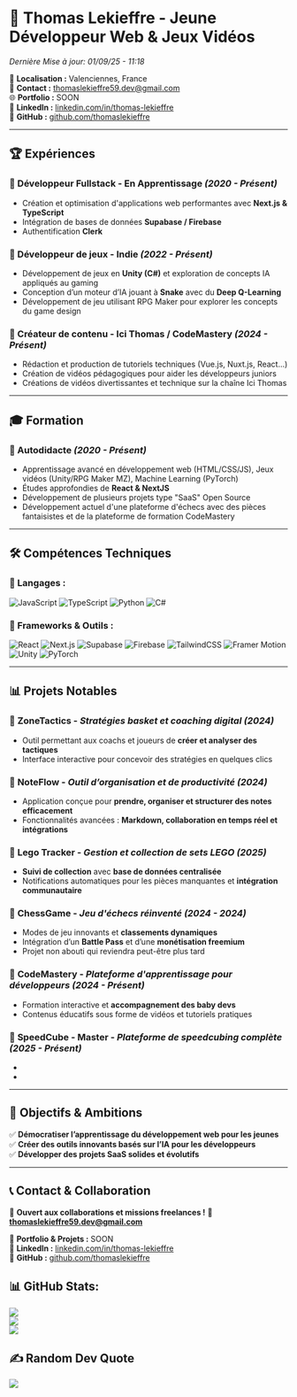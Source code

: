 # 💼 Thomas Lekieffre - Jeune Développeur Web & Jeux Vidéos
*Dernière Mise à jour: 01/09/25 - 11:18*

📍 **Localisation :** Valenciennes, France  
📧 **Contact :** thomaslekieffre59.dev@gmail.com  
🌐 **Portfolio :** SOON  
🔗 **LinkedIn :** [linkedin.com/in/thomas-lekieffre](https://www.linkedin.com/in/thomas-lekieffre-988224319/)  
🔗 **GitHub :** [github.com/thomaslekieffre](https://github.com/thomaslekieffre)  

---

## 🏆 Expériences

### 🔹 Développeur Fullstack - En Apprentissage _(2020 - Présent)_
- Création et optimisation d'applications web performantes avec **Next.js & TypeScript**
- Intégration de bases de données **Supabase / Firebase**
- Authentification **Clerk**

### 🔹 Développeur de jeux - Indie _(2022 - Présent)_
- Développement de jeux en **Unity (C#)** et exploration de concepts IA appliqués au gaming
- Conception d’un moteur d’IA jouant à **Snake** avec du **Deep Q-Learning**
- Développement de jeu utilisant RPG Maker pour explorer les concepts du game design

### 🔹 Créateur de contenu - Ici Thomas / CodeMastery _(2024 - Présent)_
- Rédaction et production de tutoriels techniques (Vue.js, Nuxt.js, React...)
- Création de vidéos pédagogiques pour aider les développeurs juniors
- Créations de vidéos divertissantes et technique sur la chaîne Ici Thomas

---

## 🎓 Formation

### 🔹 Autodidacte _(2020 - Présent)_
- Apprentissage avancé en développement web (HTML/CSS/JS), Jeux vidéos (Unity/RPG Maker MZ), Machine Learning (PyTorch)
- Études approfondies de **React & NextJS**
- Développement de plusieurs projets type "SaaS" Open Source
- Développement actuel d'une plateforme d'échecs avec des pièces fantaisistes et de la plateforme de formation CodeMastery

---

## 🛠️ Compétences Techniques

### 🔹 Langages :
![JavaScript](https://img.shields.io/badge/javascript-%23323330.svg?style=for-the-badge&logo=javascript&logoColor=%23F7DF1E)
![TypeScript](https://img.shields.io/badge/typescript-%23007ACC.svg?style=for-the-badge&logo=typescript&logoColor=white)
![Python](https://img.shields.io/badge/python-3670A0?style=for-the-badge&logo=python&logoColor=ffdd54)
![C#](https://img.shields.io/badge/c%23-%23239120.svg?style=for-the-badge&logo=csharp&logoColor=white)

### 🔹 Frameworks & Outils :
![React](https://img.shields.io/badge/react-%2361DAFB.svg?style=for-the-badge&logo=react&logoColor=white)
![Next.js](https://img.shields.io/badge/next.js-%23000000.svg?style=for-the-badge&logo=nextdotjs&logoColor=white)
![Supabase](https://img.shields.io/badge/supabase-%2300C4CC.svg?style=for-the-badge&logo=supabase&logoColor=white)
![Firebase](https://img.shields.io/badge/firebase-a08021?style=for-the-badge&logo=firebase&logoColor=ffcd34)
![TailwindCSS](https://img.shields.io/badge/tailwindcss-%2338B2AC.svg?style=for-the-badge&logo=tailwind-css&logoColor=white)
![Framer Motion](https://img.shields.io/badge/framer_motion-%23000000.svg?style=for-the-badge&logo=framer&logoColor=white)
![Unity](https://img.shields.io/badge/unity-%23000000.svg?style=for-the-badge&logo=unity&logoColor=white)
![PyTorch](https://img.shields.io/badge/PyTorch-%23EE4C2C.svg?style=for-the-badge&logo=pytorch&logoColor=white)

---

## 📊 **Projets Notables**

### 🔹 **ZoneTactics** - *Stratégies basket et coaching digital* _(2024)_  
- Outil permettant aux coachs et joueurs de **créer et analyser des tactiques**  
- Interface interactive pour concevoir des stratégies en quelques clics  

### 🔹 **NoteFlow** - *Outil d’organisation et de productivité* _(2024)_  
- Application conçue pour **prendre, organiser et structurer des notes efficacement**  
- Fonctionnalités avancées : **Markdown, collaboration en temps réel et intégrations**  

### 🔹 **Lego Tracker** - *Gestion et collection de sets LEGO* _(2025)_  
- **Suivi de collection** avec **base de données centralisée**  
- Notifications automatiques pour les pièces manquantes et **intégration communautaire**

### 🔹 **ChessGame** - *Jeu d'échecs réinventé* _(2024 - 2024)_
- Modes de jeu innovants et **classements dynamiques**  
- Intégration d’un **Battle Pass** et d’une **monétisation freemium**
- Projet non abouti qui reviendra peut-être plus tard

### 🔹 **CodeMastery** - *Plateforme d'apprentissage pour développeurs* _(2024 - Présent)_
- Formation interactive et **accompagnement des baby devs**  
- Contenus éducatifs sous forme de vidéos et tutoriels pratiques  

### 🔹 **SpeedCube - Master** - *Plateforme de speedcubing complète* _(2025 - Présent)_
-
-

---

## 🎯 **Objectifs & Ambitions**
✅ **Démocratiser l’apprentissage du développement web pour les jeunes**  
✅ **Créer des outils innovants basés sur l’IA pour les développeurs**  
✅ **Développer des projets SaaS solides et évolutifs**  

---

## 📞 Contact & Collaboration
💬 **Ouvert aux collaborations et missions freelances !**
📧 **thomaslekieffre59.dev@gmail.com**

📍 **Portfolio & Projets :** SOON  
🔗 **LinkedIn :** [linkedin.com/in/thomas-lekieffre](https://www.linkedin.com/in/thomas-lekieffre-988224319/)  
🔗 **GitHub :** [github.com/thomaslekieffre](https://github.com/thomaslekieffre)  


## 📊 GitHub Stats:
![](https://github-readme-stats.vercel.app/api?username=thomaslekieffre&theme=onedark&hide_border=false&include_all_commits=true&count_private=true)<br/>
![](https://github-readme-streak-stats.herokuapp.com/?user=thomaslekieffre&theme=onedark&hide_border=false)<br/>
![](https://github-readme-stats.vercel.app/api/top-langs/?username=thomaslekieffre&theme=onedark&hide_border=false&include_all_commits=true&count_private=true&layout=compact)

## ✍️ Random Dev Quote
![](https://quotes-github-readme.vercel.app/api?type=horizontal&theme=dark)
